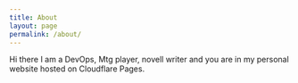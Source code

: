 ```yaml
---
title: About
layout: page
permalink: /about/
---
```


Hi there I am a DevOps, Mtg player, novell writer and you are in my personal website hosted on Cloudflare Pages.
